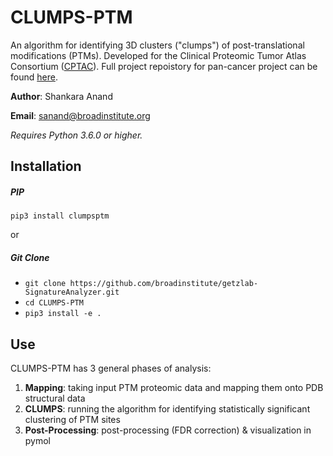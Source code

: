 # CLUMPS-PTM

An algorithm for identifying 3D clusters ("clumps") of post-translational modifications (PTMs). Developed for the Clinical Proteomic Tumor Atlas Consortium ([CPTAC](https://proteomics.cancer.gov/programs/cptac)). Full project repoistory for pan-cancer project can be found [here](https://github.com/getzlab/CPTAC_PanCan_2021).

__Author__: Shankara Anand

__Email__: sanand@broadinstitute.org

_Requires Python 3.6.0 or higher._

## Installation

##### PIP

`pip3 install clumpsptm`

or

##### Git Clone

* `git clone https://github.com/broadinstitute/getzlab-SignatureAnalyzer.git`
* `cd CLUMPS-PTM`
* `pip3 install -e .`

## Use

CLUMPS-PTM has 3 general phases of analysis:
1. __Mapping__: taking input PTM proteomic data and mapping them onto PDB structural data
2. __CLUMPS__: running the algorithm for identifying statistically significant clustering of PTM sites
3. __Post-Processing__: post-processing (FDR correction) \& visualization in pymol
